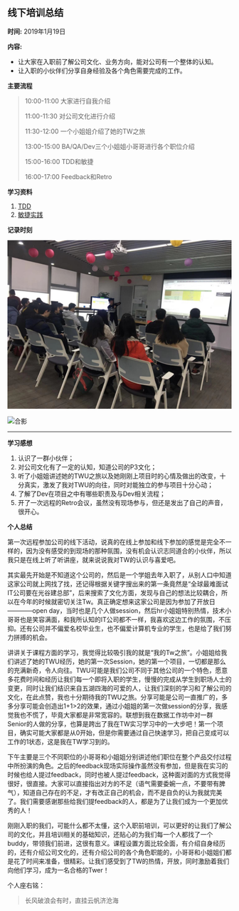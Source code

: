 ## 线下培训总结

**时间:** 2019年1月19日

**内容:**

- 让大家在入职前了解公司文化、业务方向，能对公司有一个整体的认知。
- 让入职的小伙伴们分享自身经验及各个角色需要完成的工作。

**主要流程**

> 10:00-11:00 大家进行自我介绍
> 
> 11:00-11:30 对公司文化进行介绍
> 
> 11:30-12:00 一个小姐姐介绍了她的TW之旅
> 
> 13:00-15:00 BA/QA/Dev三个小姐姐小哥哥进行各个职位介绍
> 
> 15:00-16:00 TDD和敏捷  
> 
> 16:00-17:00 Feedback和Retro

**学习资料**
 
 1. [TDD](https://www.bilibili.com/video/av18288784/)
 2. [敏捷实践](https://insights.thoughtworks.cn/tag/%E6%95%8F%E6%8D%B7%E5%AE%9E%E8%B7%B5/)
 
**记录时刻**

![开始时候](./first.jpeg)

![合影](./all.jpeg)

------
**学习感想**

1. 认识了一群小伙伴；
2. 对公司文化有了一定的认知，知道公司的P3文化；
3. 听了小姐姐讲述她的TWU之旅以及她刚刚上项目时的心情及做出的改变，十分真实，激发了我对TWU的向往，同时对能独立的参与项目十分心动；
4. 了解了Dev在项目之中有哪些职责及与Dev相关流程；
5. 开了一次远程的Retro会议，虽然没有现场参与，但还是发出了自己的声音，很开心。

**个人总结**

第一次远程参加公司的线下活动，说真的在线上参加和线下参加的感觉是完全不一样的，因为没有感受的到现场的那种氛围，没有机会认识志同道合的小伙伴，所以我只是在线上听了听讲座，就来说说我对TW的认识与喜爱吧。

其实最先开始是不知道这个公司的，然后是一个学姐去年入职了，从别人口中知道这家公司就上网找了找，还记得根据关键字搜出来的第一条竟然是“全球最难面试IT公司要在光谷建总部”，后来搜索了文化方面，发现与自己的想法比较耦合，所以在今年的时候就密切关注Tw。真正确定想来这家公司是因为参加了开放日————open day，当时也是几个人做session，然后hr小姐姐特别热情，技术小哥哥也是笑容满面，和我所认知的IT公司都不一样，我喜欢这边工作的氛围，不压抑。还有公司并不偏爱名校毕业生，也不偏爱计算机专业的学生，也是给了我们努力拼搏的机会。

讲讲关于课程方面的学习，我觉得比较吸引我的就是“我的Tw之旅”。小姐姐给我们讲述了她的TWU经历，她的第一次Session，她的第一个项目，一切都是那么的充满新奇，令人向往。TWU可能是我们公司不同于其他公司的一个特色，愿意多花费时间和经历让我们每一个即将入职的学生，慢慢的完成从学生到职场人士的变更，同时让我们结识来自五湖四海的可爱的人，让我们深刻的学习和了解公司的文化，在此点赞，我也十分期待我的TWU之旅。分享可能是公司一直推广的，多多分享可能会创造出1+1>2的效果，通过小姐姐的第一次做session的分享，我感觉我也不慌了，毕竟大家都是非常宽容的。联想到我在数据工作坊中对一群Senior的人做的分享，也算是跨出了我在TW实习学习中的一大步吧！第一个项目，确实可能大家都是从0开始，但是你需要通过自己快速学习，把自己变成可以工作的1状态，这是我在TW学习到的。

下午主要是三个不同职位的小哥哥和小姐姐分别讲述他们职位在整个产品交付过程中所扮演的角色。之后的feedback现场实际操作虽然没有参加，但是我在实习的时候也给人提过feedback，同时也被人提过feedback，这种面对面的方式我觉得很好，很直接。大家可以直接指出对方的不足（语气需要委婉一点，不要带有脾气），知道自己存在的不足，才有改正自己的机会，而不是自负的认为我就完美了。我们需要感谢那些给我们提feedback的人，都是为了让我们成为一个更加优秀的人！

刚刚入职的我们，可能什么都不太懂，这个入职前培训，可以更好的让我们了解公司的文化，并且培训相关的基础知识，还贴心的为我们每一个人都找了一个buddy，带领我们前进，这很有意义。课程设置方面比较全面，有介绍自身经历的，还有介绍公司文化的，还有介绍公司的各个角色职能的，小哥哥和小姐姐们都是花了时间来准备，很精彩。让我们感受到了TW的热情，开放，同时激励着我们向他们学习，成为一名合格的Twer！

个人座右铭：
> 长风破浪会有时，直挂云帆济沧海 
